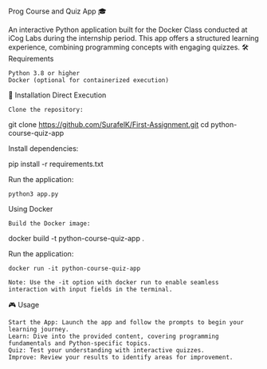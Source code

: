 Prog Course and Quiz App 🎓

An interactive Python application built for the Docker Class conducted at iCog Labs during the internship period. This app offers a structured learning experience, combining programming concepts with engaging quizzes.
🛠 Requirements

    Python 3.8 or higher
    Docker (optional for containerized execution)

🚀 Installation
Direct Execution

    Clone the repository:

git clone https://github.com/SurafelK/First-Assignment.git
cd python-course-quiz-app

Install dependencies:

pip install -r requirements.txt

Run the application:

    python3 app.py

Using Docker

    Build the Docker image:

docker build -t python-course-quiz-app .

Run the application:

    docker run -it python-course-quiz-app

    Note: Use the -it option with docker run to enable seamless interaction with input fields in the terminal.

🎮 Usage

    Start the App: Launch the app and follow the prompts to begin your learning journey.
    Learn: Dive into the provided content, covering programming fundamentals and Python-specific topics.
    Quiz: Test your understanding with interactive quizzes.
    Improve: Review your results to identify areas for improvement.
